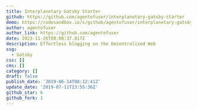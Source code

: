 ```yaml
---
title: Interplanetary Gatsby Starter
github: https://github.com/agentofuser/interplanetary-gatsby-starter
demo: https://codesandbox.io/s/github/agentofuser/interplanetary-gatsby-starter
author: agentofuser
author_link: https://github.com/agentofuser
date: 2023-11-26T08:08:37.817Z
description: Effortless blogging on the Decentralized Web
ssg:
  - Gatsby
css: []
cms: []
category: []
draft: false
publish_date: '2019-06-14T08:12:41Z'
update_date: '2019-07-11T23:55:36Z'
github_star: 6
github_fork: 1
---
```


